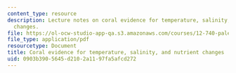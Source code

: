 ```yaml
---
content_type: resource
description: Lecture notes on coral evidence for temperature, salinity, and nutrient
  changes.
file: https://ol-ocw-studio-app-qa.s3.amazonaws.com/courses/12-740-paleoceanography-spring-2008/0903b3905645d2102a1197fa5afcd272_lec13.pdf
file_type: application/pdf
resourcetype: Document
title: Coral evidence for temperature, salinity, and nutrient changes
uid: 0903b390-5645-d210-2a11-97fa5afcd272
---
```

